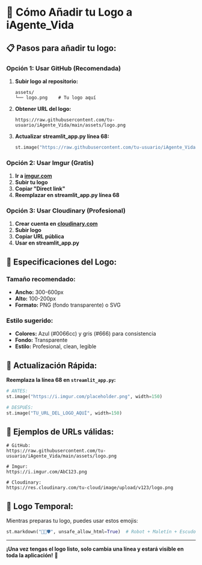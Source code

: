 # 🎨 Cómo Añadir tu Logo a iAgente_Vida

## 📋 Pasos para añadir tu logo:

### **Opción 1: Usar GitHub (Recomendada)**

1. **Subir logo al repositorio:**
   ```
   assets/
   └── logo.png    # Tu logo aquí
   ```

2. **Obtener URL del logo:**
   ```
   https://raw.githubusercontent.com/tu-usuario/iAgente_Vida/main/assets/logo.png
   ```

3. **Actualizar streamlit_app.py línea 68:**
   ```python
   st.image("https://raw.githubusercontent.com/tu-usuario/iAgente_Vida/main/assets/logo.png", width=150)
   ```

### **Opción 2: Usar Imgur (Gratis)**

1. **Ir a [imgur.com](https://imgur.com)**
2. **Subir tu logo**
3. **Copiar "Direct link"**
4. **Reemplazar en streamlit_app.py línea 68**

### **Opción 3: Usar Cloudinary (Profesional)**

1. **Crear cuenta en [cloudinary.com](https://cloudinary.com)**
2. **Subir logo**
3. **Copiar URL pública**
4. **Usar en streamlit_app.py**

## 🎯 Especificaciones del Logo:

### **Tamaño recomendado:**
- **Ancho:** 300-600px
- **Alto:** 100-200px
- **Formato:** PNG (fondo transparente) o SVG

### **Estilo sugerido:**
- **Colores:** Azul (#0066cc) y gris (#666) para consistencia
- **Fondo:** Transparente
- **Estilo:** Profesional, clean, legible

## 🔄 Actualización Rápida:

**Reemplaza la línea 68 en `streamlit_app.py`:**

```python
# ANTES:
st.image("https://i.imgur.com/placeholder.png", width=150)

# DESPUÉS:
st.image("TU_URL_DEL_LOGO_AQUÍ", width=150)
```

## 📱 Ejemplos de URLs válidas:

```
# GitHub:
https://raw.githubusercontent.com/tu-usuario/iAgente_Vida/main/assets/logo.png

# Imgur:
https://i.imgur.com/AbC123.png

# Cloudinary:
https://res.cloudinary.com/tu-cloud/image/upload/v123/logo.png
```

## 🎨 Logo Temporal:

Mientras preparas tu logo, puedes usar estos emojis:
```python
st.markdown("🤖💼🛡️", unsafe_allow_html=True)  # Robot + Maletín + Escudo
```

---

**¡Una vez tengas el logo listo, solo cambia una línea y estará visible en toda la aplicación!** 🚀